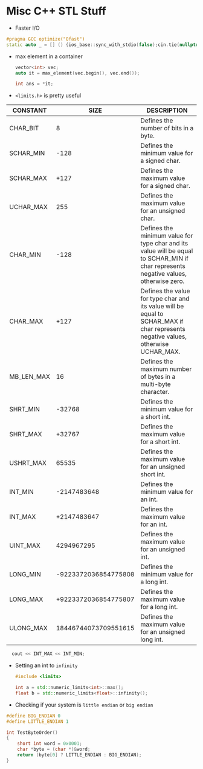 # Misc C++ STL Stuff

- Faster I/O
```c++
#pragma GCC optimize("Ofast")
static auto _ = [] () {ios_base::sync_with_stdio(false);cin.tie(nullptr);cout.tie(nullptr);return 0;}();
```

- max element in a container

  ```c++
  vector<int> vec;
  auto it = max_element(vec.begin(), vec.end());
  
  int ans = *it;
  ```




- `<limits.h>` is pretty useful

| CONSTANT   | SIZE                 | DESCRIPTION                                                  |
| ---------- | -------------------- | ------------------------------------------------------------ |
| CHAR_BIT   | 8                    | Defines the number of bits in a byte.                        |
| SCHAR_MIN  | -128                 | Defines the minimum value for a signed char.                 |
| SCHAR_MAX  | +127                 | Defines the maximum value for a signed char.                 |
| UCHAR_MAX  | 255                  | Defines the maximum value for an unsigned char.              |
| CHAR_MIN   | -128                 | Defines the minimum value for type char and its value will be equal  to SCHAR_MIN if char represents negative values, otherwise zero. |
| CHAR_MAX   | +127                 | Defines the value for type char and its value will be equal to  SCHAR_MAX if char represents negative values, otherwise UCHAR_MAX. |
| MB_LEN_MAX | 16                   | Defines the maximum number of bytes in a multi-byte character. |
| SHRT_MIN   | -32768               | Defines the minimum value for a short int.                   |
| SHRT_MAX   | +32767               | Defines the maximum value for a short int.                   |
| USHRT_MAX  | 65535                | Defines the maximum value for an unsigned short int.         |
| INT_MIN    | -2147483648          | Defines the minimum value for an int.                        |
| INT_MAX    | +2147483647          | Defines the maximum value for an int.                        |
| UINT_MAX   | 4294967295           | Defines the maximum value for an unsigned int.               |
| LONG_MIN   | -9223372036854775808 | Defines the minimum value for a long int.                    |
| LONG_MAX   | +9223372036854775807 | Defines the maximum value for a long int.                    |
| ULONG_MAX  | 18446744073709551615 | Defines the maximum value for an unsigned long int.          |

```c++
  cout << INT_MAX << INT_MIN;
```

- Setting an int to `infinity`

  ```c++
  #include <limits>
  
  int a = std::numeric_limits<int>::max();
  float b = std::numeric_limits<float>::infinity();
  ```

- Checking if your system is `little endian` or `big endian`
```c++
#define BIG_ENDIAN 0
#define LITTLE_ENDIAN 1

int TestByteOrder()
{
    short int word = 0x0001;
    char *byte = (char *)&word;
    return (byte[0] ? LITTLE_ENDIAN : BIG_ENDIAN);
}
```
  
